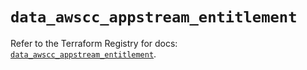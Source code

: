 # `data_awscc_appstream_entitlement`

Refer to the Terraform Registry for docs: [`data_awscc_appstream_entitlement`](https://registry.terraform.io/providers/hashicorp/awscc/0.70.0/docs/data-sources/appstream_entitlement).
